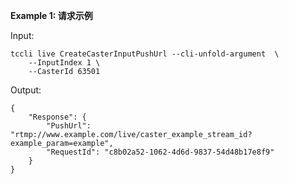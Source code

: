 **Example 1: 请求示例**



Input: 

```
tccli live CreateCasterInputPushUrl --cli-unfold-argument  \
    --InputIndex 1 \
    --CasterId 63501
```

Output: 
```
{
    "Response": {
        "PushUrl": "rtmp://www.example.com/live/caster_example_stream_id?example_param=example",
        "RequestId": "c8b02a52-1062-4d6d-9837-54d48b17e8f9"
    }
}
```

